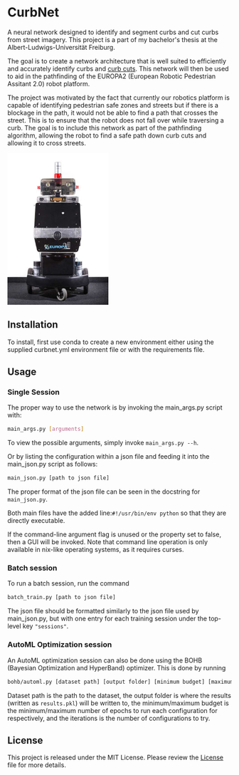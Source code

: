 # CurbNet
A neural network designed to identify and segment curbs and cut curbs from street imagery. This project is a part of my bachelor's thesis at the Albert-Ludwigs-Universität Freiburg.

The goal is to create a network architecture that is well suited to efficiently and accurately identify curbs and [curb cuts](https://en.wikipedia.org/wiki/Curb_cut). This network will then be used to aid in the pathfinding of the EUROPA2 (European Robotic Pedestrian Assitant 2.0) robot platform.

The project was motivated by the fact that currently our robotics platform is capable of identifying pedestrian safe zones and streets but if there is a blockage in the path, it would not be able to find a path that crosses the street. This is to ensure that the robot does not fall over while traversing a curb. The goal is to include this network as part of the pathfinding algorithm, allowing the robot to find a safe path down curb cuts and allowing it to cross streets.

![The EUROPA2 Robot Platform](https://github.com/yvan674/CurbNet/blob/master/media/europa2.jpg) 


## Installation
To install, first use conda to create a new environment either using the supplied curbnet.yml environment file or with the requirements file.

## Usage
### Single Session
The proper way to use the network is by invoking the main_args.py script with:
```bash
main_args.py [arguments]
```
To view the possible arguments, simply invoke `main_args.py --h`.

Or by listing the configuration within a json file and feeding it into the main_json.py script as follows:
```bash
main_json.py [path to json file]
```
The proper format of the json file can be seen in the docstring for `main_json.py`.

Both main files have the added line:`#!/usr/bin/env python` so that they are directly executable.

If the command-line argument flag is unused or the property set to false, then a GUI will be invoked.
Note that command line operation is only available in nix-like operating systems, as it requires curses.

### Batch session
To run a batch session, run the command
```bash
batch_train.py [path to json file]
```
The json file should be formatted similarly to the json file used by main_json.py, but with one entry for each training session under the top-level key `"sessions"`.

### AutoML Optimization session
An AutoML optimization session can also be done using the BOHB (Bayesian Optimization and HyperBand) optimizer.
This is done by running
```bash
bohb/automl.py [dataset path] [output folder] [minimum budget] [maximum budget] [iterations]
```
Dataset path is the path to the dataset, the output folder is where the results (written as `results.pkl`) will be written to, the minimum/maximum budget is the minimum/maximum number of epochs to run each configuration for respectively, and the iterations is the number of configurations to try. 

## License
This project is released under the MIT License. Please review the [License](https://raw.githubusercontent.com/yvan674/CurbNet/master/LICENSE) file for more details.
